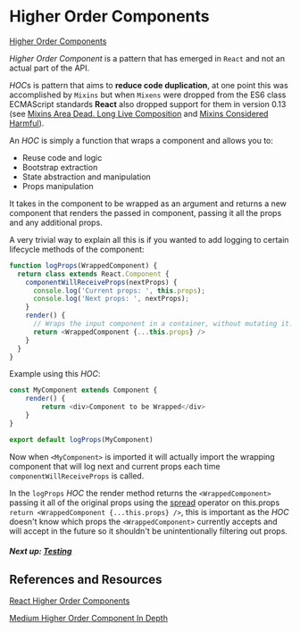 # Higher Order Components

[Higher Order Components](https://reactjs.org/docs/higher-order-components.html)

*Higher Order Component* is a pattern that has emerged in `React` and not an actual part of the API.

*HOC*s is pattern that aims to **reduce code duplication**, at one point this was accomplished by `Mixins` but when `Mixens`
were dropped from the ES6 class ECMAScript standards **React** also dropped support for them in version 0.13 
(see [Mixins Area Dead. Long Live Composition](https://medium.com/@dan_abramov/mixins-are-dead-long-live-higher-order-components-94a0d2f9e750)
and [Mixins Considered Harmful](https://reactjs.org/blog/2016/07/13/mixins-considered-harmful.html)).

An *HOC* is simply a function that wraps a component and allows you to:
- Reuse code and logic
- Bootstrap extraction
- State abstraction and manipulation
- Props manipulation

It takes in the component to be wrapped as an argument and returns a new component that renders the passed in component,
 passing it all the props and any additional props.

A very trivial way to explain all this is if you wanted to add logging to certain lifecycle methods of the component:

```javascript 1.8
function logProps(WrappedComponent) {
  return class extends React.Component {
    componentWillReceiveProps(nextProps) {
      console.log('Current props: ', this.props);
      console.log('Next props: ', nextProps);
    }
    render() {
      // Wraps the input component in a container, without mutating it. Good!
      return <WrappedComponent {...this.props} />
    }
  }
}
```

Example using this *HOC*:

```javascript 1.8
const MyComponent extends Component {
	render() {
		return <div>Component to be Wrapped</div>
	}
}

export default logProps(MyComponent)
```

Now when `<MyComponent>` is imported it will actually import the wrapping component that will log next and current props each time 
`componentWillReceiveProps` is called.

In the `logProps` *HOC* the render method returns the `<WrappedComponent>` passing it all of the original props using the
 [spread](../../1_es6/9_spread/spread.md#sperad-operator) operator on this.props `return <WrappedComponent {...this.props} />`,
 this is important as the *HOC* doesn't know which props the `<WrappedComponent>` currently accepts and will accept in the
 future so it shouldn't be unintentionally filtering out props.
 
 
 ##### Next up: [Testing](../10_testing)


## References and Resources

[React Higher Order Components](https://reactjs.org/docs/higher-order-components.html)


[Medium Higher Order Component In Depth](https://medium.com/@franleplant/react-higher-order-components-in-depth-cf9032ee6c3e)

